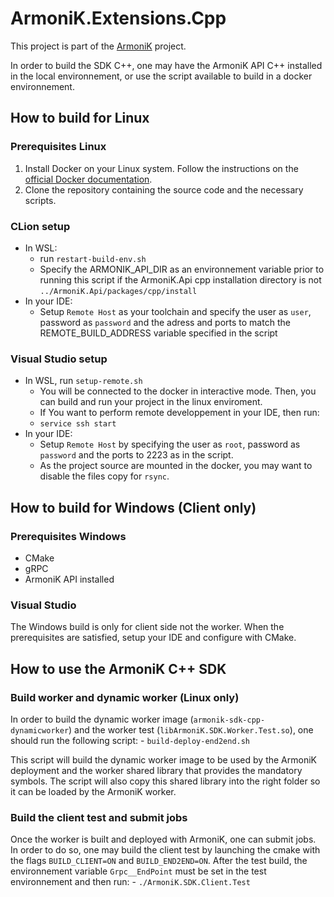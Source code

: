 # ArmoniK.Extensions.Cpp

This project is part of the [ArmoniK](https://github.com/aneoconsulting/ArmoniK) project.

In order to build the SDK C++, one may have the ArmoniK API C++ installed in the local environnement, or use the script available to build in a docker environnement.

## How to build for Linux

### Prerequisites Linux

1. Install Docker on your Linux system. Follow the instructions on the [official Docker documentation](https://docs.docker.com/engine/install/).
2. Clone the repository containing the source code and the necessary scripts.

### CLion setup

- In WSL:
  - run ```restart-build-env.sh```
  - Specify the ARMONIK_API_DIR as an environnement variable prior to running this script if the ArmoniK.Api cpp installation directory is not ```../ArmoniK.Api/packages/cpp/install```
- In your IDE:
  - Setup ``Remote Host`` as your toolchain and specify the user as ``user``, password as ``password`` and the adress and ports to match the REMOTE_BUILD_ADDRESS variable specified in the script

### Visual Studio setup

- In WSL, run ```setup-remote.sh```
  - You will be connected to the docker in interactive mode. Then, you can build and run your project in the linux enviroment.
  - If You want to perform remote developpement in your IDE, then run:
  - ```service ssh start```
- In your IDE:
  - Setup ``Remote Host`` by specifying the user as ``root``, password as ``password`` and the ports to 2223 as in the script.
  - As the project source are mounted in the docker, you may want to disable the files copy for ``rsync``.

## How to build for Windows (Client only)

### Prerequisites Windows

- CMake
- gRPC
- ArmoniK API installed

### Visual Studio

The Windows build is only for client side not the worker. When the prerequisites are satisfied, setup your IDE and configure with CMake.

## How to use the ArmoniK C++ SDK

### Build worker and dynamic worker (Linux only)

In order to build the dynamic worker image (```armonik-sdk-cpp-dynamicworker```) and the worker test (```libArmoniK.SDK.Worker.Test.so```), one should run the following script:
    - ```build-deploy-end2end.sh```

This script will build the dynamic worker image to be used by the ArmoniK deployment and the worker shared library that provides the mandatory symbols. The script will also copy this shared library into the right folder so it can be loaded by the ArmoniK worker.

### Build the client test and submit jobs

Once the worker is built and deployed with ArmoniK, one can submit jobs. In order to do so, one may build the client test by launching the cmake with the flags ```BUILD_CLIENT=ON``` and ```BUILD_END2END=ON```. After the test build, the environnement variable ```Grpc__EndPoint``` must be set in the test environnement and then run:
    - ```./ArmoniK.SDK.Client.Test```
